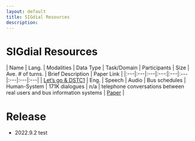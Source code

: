 ```yaml
---
layout: default
title: SIGdial Resources
description: 
---
```

# SIGdial Resources

| Name | Lang. | Modalities | Data Type | Task/Domain | Participants | Size | Ave. # of turns. | Brief Description | Paper Link |
|:---|:---|:---|:---:|:---|:---|:---|:---|:---|
| [Let’s go & DSTC1](https://github.com/DialRC/LetsGoDataset)  | Eng. | Speech | Audio | Bus schedules | Human-System | 171K dialogues | n/a | telephone conversations between real users and bus information systems |  [Paper](http://www.cs.cmu.edu/~dbohus/docs/letsgo_interspeech2006.pdf) |


# Release
- 2022.9.2 test